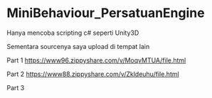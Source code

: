 # MiniBehaviour_PersatuanEngine
Hanya mencoba scripting c# seperti Unity3D

Sementara sourcenya saya upload di tempat lain

Part 1
https://www96.zippyshare.com/v/MoqvMTUA/file.html

Part 2
https://www88.zippyshare.com/v/Zkldeuhu/file.html

Part 3
